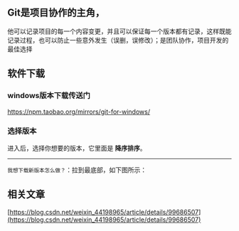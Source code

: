 ## Git是项目协作的主角，

他可以记录项目的每一个内容变更，并且可以保证每一个版本都有记录，这样既能记录过程，也可以防止一些意外发生（误删，误修改）；是团队协作，项目开发的最佳选择

## 软件下载

### windows版本下载传送门

https://npm.taobao.org/mirrors/git-for-windows/

### 选择版本

进入后，选择你想要的版本，它里面是 **降序排序**。

------

`我想下载新版本怎么做？`：拉到最底部，如下图所示：

## 相关文章

[https://blog.csdn.net/weixin_44198965/article/details/99686507](https://blog.csdn.net/weixin_44198965/article/details/99686507)